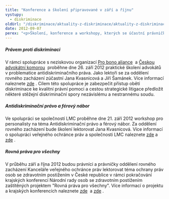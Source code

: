 ```yaml
---
title: "Konference a školení připravované v září a říjnu"
vystupy:
  - diskriminace
oldUrl: "/diskriminace/aktuality-z-diskriminace/aktuality-z-diskriminace-2012/konference-a-skoleni-pripravovane-v-zari-a-rijnu/"
date: 2012-09-07
perex: "<p>Školení, konference a workshopy, kterých se účastní právničky a právníci Oddělení rovného zacházení. </p>"
---
```


<!-- imported from the old website -->

<h5>Právem proti diskriminaci</h5><p class="align-blok">V rámci spolupráce s neziskovou organizací <a title="Otevření do nového okna" href="http://www.probonoaliance.cz" target="_blank">Pro bono aliance</a>  a <a title="Otevření do nového okna" href="http://www.cak.cz" target="_blank">Českou advokátní komorou</a>  proběhne dne 26. září 2012 praktické školení advokátů v problematice antidiskriminačního práva. Jako lektoři se za oddělení rovného zacházení zúčastní Jana Kvasnicová a Jiří Šamánek. Více informací naleznete <a title="Otevření do nového okna" href="http://www.probonoaliance.cz/cz/kalendar/pravem-proti-diskriminaci-workshop-v-brne-33" target="_blank">zde</a> . Cílem této spolupráce je zabezpečit přístup obětí diskriminace ke kvalitní právní pomoci a cestou strategické litigace předložit některé stěžejní diskriminační spory nezávislému a nestrannému soudu.</p><h5 class="align-blok">Antidiskriminační právo a férový nábor</h5><p class="align-blok">Ve spolupráci se společností LMC proběhne dne 21. září 2012 workshop pro personalisty na téma Antidiskriminační právo a férový nábor. Za oddělení rovného zacházení bude školení lektorovat Jana Kvasnicová. Více informací o spolupráci veřejného ochránce práv a společnosti LMC naleznete <a href="/tiskove-zpravy/tiskove-zpravy-2011/pruvodce-zadavanim-nediskriminacni-pracovni-inzerce/">zde</a> a <a title="Otevření do nového okna" href="http://www.lmc.eu/media/tiskove-zpravy/lmc-a-ombudsman-spolu-pripravili-prvniho-pruvodce-ferovym-naborem-zamestnancu" target="_blank">zde</a> .</p><h5 class="align-blok">Rovná práva pro všechny</h5><p class="align-blok">V průběhu září a října 2012 budou právníci a právničky oddělení rovného zacházení Kanceláře veřejného ochránce práv lektorovat téma ochrany práv osob se zdravotním postižením v České republice v rámci pokračování krajských konferencí Národní rady osob se zdravotním postižením zaštítěných projektem &quot;Rovná práva pro všechny&quot;. Více informací o projektu a krajských konferencích naleznete <a title="Otevření do nového okna" href="http://www.nrzp.cz/diskriminace/791-vice-o-projektu-progres.html" target="_blank">zde</a>  a <a title="Otevření do nového okna" href="http://www.nrzp.cz/diskriminace/792-krajske-konference-progress.html" target="_blank">zde</a> .</p>
